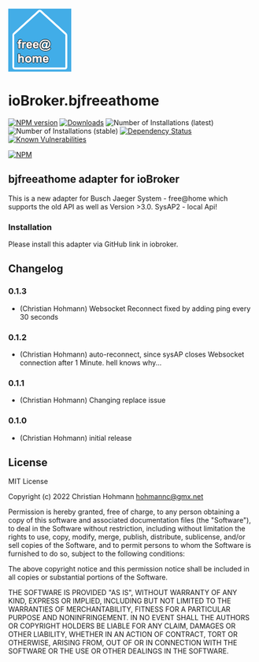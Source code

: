![Logo](admin/bjfreeathome.png)
# ioBroker.bjfreeathome

[![NPM version](http://img.shields.io/npm/v/iobroker.bjfreeathome.svg)](https://www.npmjs.com/package/iobroker.bjfreeathome)
[![Downloads](https://img.shields.io/npm/dm/iobroker.bjfreeathome.svg)](https://www.npmjs.com/package/iobroker.bjfreeathome)
![Number of Installations (latest)](http://iobroker.live/badges/bjfreeathome-installed.svg)
![Number of Installations (stable)](http://iobroker.live/badges/bjfreeathome-stable.svg)
[![Dependency Status](https://img.shields.io/david/hohmannc85/iobroker.bjfreeathome.svg)](https://david-dm.org/hohmannc85/iobroker.bjfreeathome)
[![Known Vulnerabilities](https://snyk.io/test/github/hohmannc85/ioBroker.bjfreeathome/badge.svg)](https://snyk.io/test/github/hohmannc85/ioBroker.bjfreeathome)

[![NPM](https://nodei.co/npm/iobroker.bjfreeathome.png?downloads=true)](https://nodei.co/npm/iobroker.bjfreeathome/)

## bjfreeathome adapter for ioBroker

This is a new adapter for Busch Jaeger System - free@home which supports the old API as well as Version >3.0. SysAP2 - local Api!


### Installation

Please install this adapter via GitHub link in iobroker.


## Changelog
### 0.1.3
* (Christian Hohmann) Websocket Reconnect fixed by adding ping every 30 seconds 

### 0.1.2
* (Christian Hohmann) auto-reconnect, since sysAP closes Websocket connection after 1 Minute. hell knows why...

### 0.1.1
* (Christian Hohmann) Changing replace issue

  
### 0.1.0
* (Christian Hohmann) initial release

## License
MIT License

Copyright (c) 2022 Christian Hohmann <hohmannc@gmx.net>

Permission is hereby granted, free of charge, to any person obtaining a copy
of this software and associated documentation files (the "Software"), to deal
in the Software without restriction, including without limitation the rights
to use, copy, modify, merge, publish, distribute, sublicense, and/or sell
copies of the Software, and to permit persons to whom the Software is
furnished to do so, subject to the following conditions:

The above copyright notice and this permission notice shall be included in all
copies or substantial portions of the Software.

THE SOFTWARE IS PROVIDED "AS IS", WITHOUT WARRANTY OF ANY KIND, EXPRESS OR
IMPLIED, INCLUDING BUT NOT LIMITED TO THE WARRANTIES OF MERCHANTABILITY,
FITNESS FOR A PARTICULAR PURPOSE AND NONINFRINGEMENT. IN NO EVENT SHALL THE
AUTHORS OR COPYRIGHT HOLDERS BE LIABLE FOR ANY CLAIM, DAMAGES OR OTHER
LIABILITY, WHETHER IN AN ACTION OF CONTRACT, TORT OR OTHERWISE, ARISING FROM,
OUT OF OR IN CONNECTION WITH THE SOFTWARE OR THE USE OR OTHER DEALINGS IN THE
SOFTWARE.

